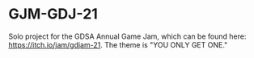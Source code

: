 # GJM-GDJ-21
Solo project for the GDSA Annual Game Jam, which can be found here: https://itch.io/jam/gdjam-21. The theme is "YOU ONLY GET ONE."
